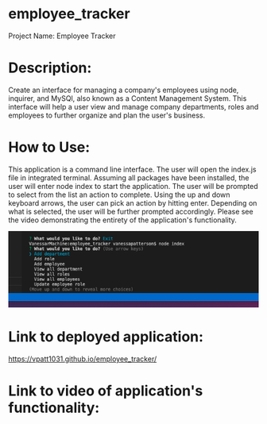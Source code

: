 # employee_tracker
Project Name: Employee Tracker

# Description:
Create an interface for managing a company's employees using node, inquirer, and MySQl, also known as a Content Management System. This interface will help a user view and manage company departments, roles and employees to further organize and plan the user's business. 

# How to Use:

This application is a command line interface. The user will open the index.js file in integrated terminal. Assuming all packages have been installed, the user will enter node index to start the application. The user will be prompted to select from the list an action to complete. Using the up and down keyboard arrows, the user can pick an action by hitting enter. Depending on what is selected, the user will be further prompted accordingly. Please see the video demonstrating the entirety of the application's functionality.

![alt text](assets/employee_tracker_screenshot.png "screenshot of application")

# Link to deployed application:

https://vpatt1031.github.io/employee_tracker/

# Link to video of application's functionality:

